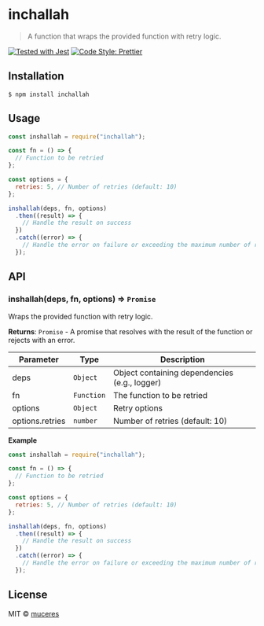 # inchallah

> A function that wraps the provided function with retry logic.

[![Tested with Jest](https://img.shields.io/badge/tested_with-jest-99424f.svg)](https://github.com/facebook/jest)
[![Code Style: Prettier](https://img.shields.io/badge/code_style-prettier-ff69b4.svg)](https://github.com/prettier/prettier/)

## Installation

```
$ npm install inchallah
```

## Usage

```js
const inshallah = require("inchallah");

const fn = () => {
  // Function to be retried
};

const options = {
  retries: 5, // Number of retries (default: 10)
};

inshallah(deps, fn, options)
  .then((result) => {
    // Handle the result on success
  })
  .catch((error) => {
    // Handle the error on failure or exceeding the maximum number of retries
  });
```

## API

### inshallah(deps, fn, options) ⇒ `Promise`

Wraps the provided function with retry logic.

**Returns**: `Promise` - A promise that resolves with the result of the function or rejects with an error.

| Parameter | Type     | Description                                             |
| --------- | -------- | ------------------------------------------------------- |
| deps      | `Object` | Object containing dependencies (e.g., logger)            |
| fn        | `Function` | The function to be retried                               |
| options   | `Object` | Retry options                                           |
| options.retries | `number` | Number of retries (default: 10)                          |

**Example**

```js
const inshallah = require("inchallah");

const fn = () => {
  // Function to be retried
};

const options = {
  retries: 5, // Number of retries (default: 10)
};

inshallah(deps, fn, options)
  .then((result) => {
    // Handle the result on success
  })
  .catch((error) => {
    // Handle the error on failure or exceeding the maximum number of retries
  });
```

## License

MIT © [muceres](https://forgetheweb.eu)


